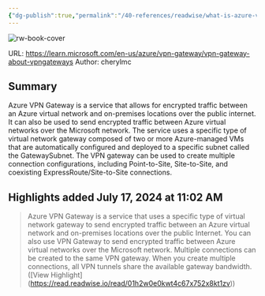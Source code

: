 ```yaml
---
{"dg-publish":true,"permalink":"/40-references/readwise/what-is-azure-vpn-gateway/","tags":["rw/articles"]}
---
```


![rw-book-cover](https://learn.microsoft.com/en-us/media/logos/logo-ms-social.png)
  
URL: https://learn.microsoft.com/en-us/azure/vpn-gateway/vpn-gateway-about-vpngateways
Author: cherylmc

## Summary

Azure VPN Gateway is a service that allows for encrypted traffic between an Azure virtual network and on-premises locations over the public internet. It can also be used to send encrypted traffic between Azure virtual networks over the Microsoft network. The service uses a specific type of virtual network gateway composed of two or more Azure-managed VMs that are automatically configured and deployed to a specific subnet called the GatewaySubnet. The VPN gateway can be used to create multiple connection configurations, including Point-to-Site, Site-to-Site, and coexisting ExpressRoute/Site-to-Site connections.

## Highlights added July 17, 2024 at 11:02 AM
>Azure VPN Gateway is a service that uses a specific type of virtual network gateway to send encrypted traffic between an Azure virtual network and on-premises locations over the public Internet. You can also use VPN Gateway to send encrypted traffic between Azure virtual networks over the Microsoft network. Multiple connections can be created to the same VPN gateway. When you create multiple connections, all VPN tunnels share the available gateway bandwidth. ([View Highlight] (https://read.readwise.io/read/01h2w0e0kwt4c67x752x8kt1zv))


